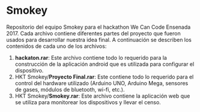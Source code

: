 # Smokey
Repositorio del equipo Smokey para el hackathon We Can Code Ensenada 2017. Cada archivo contiene diferentes partes del proyecto que fueron usados para desarrollar nuestra idea final. A continuación se describen los contenidos de cada uno de los archivos:

1. **hackaton.rar**: Este archivo contiene todo lo requerido para la construcción de la aplicación android que es utilizada para configurar el dispositivo.
2. HKT Smokey/**Proyecto Final.rar**: Este contiene todo lo requerido para el control del hardware utilizado (Arduino UNO, Arduino Mega, sensores de gases, módulos de bluetooth, wi-fi, etc.).
3. HKT Smokey/**Smokey.rar**: Este archivo contiene la aplicación web que se utiliza para monitorear los dispositivos y llevar el censo.
